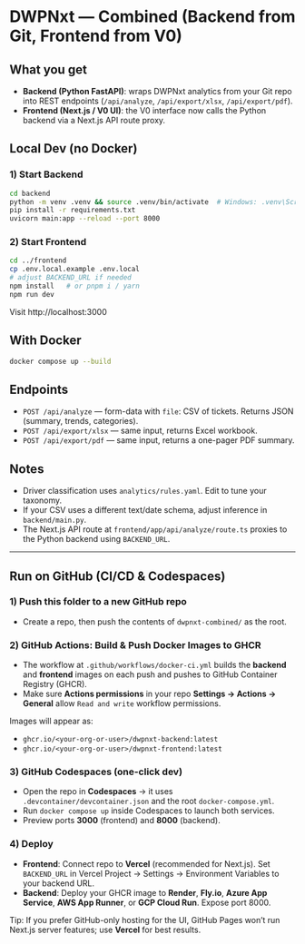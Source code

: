 
# DWPNxt — Combined (Backend from Git, Frontend from V0)

## What you get
- **Backend (Python FastAPI)**: wraps DWPNxt analytics from your Git repo into REST endpoints (`/api/analyze`, `/api/export/xlsx`, `/api/export/pdf`).
- **Frontend (Next.js / V0 UI)**: the V0 interface now calls the Python backend via a Next.js API route proxy.

## Local Dev (no Docker)
### 1) Start Backend
```bash
cd backend
python -m venv .venv && source .venv/bin/activate  # Windows: .venv\Scripts\activate
pip install -r requirements.txt
uvicorn main:app --reload --port 8000
```

### 2) Start Frontend
```bash
cd ../frontend
cp .env.local.example .env.local
# adjust BACKEND_URL if needed
npm install   # or pnpm i / yarn
npm run dev
```

Visit http://localhost:3000

## With Docker
```bash
docker compose up --build
```

## Endpoints
- `POST /api/analyze` — form-data with `file`: CSV of tickets. Returns JSON (summary, trends, categories).
- `POST /api/export/xlsx` — same input, returns Excel workbook.
- `POST /api/export/pdf` — same input, returns a one-pager PDF summary.

## Notes
- Driver classification uses `analytics/rules.yaml`. Edit to tune your taxonomy.
- If your CSV uses a different text/date schema, adjust inference in `backend/main.py`.
- The Next.js API route at `frontend/app/api/analyze/route.ts` proxies to the Python backend using `BACKEND_URL`.


---

## Run on GitHub (CI/CD & Codespaces)

### 1) Push this folder to a new GitHub repo
- Create a repo, then push the contents of `dwpnxt-combined/` as the root.

### 2) GitHub Actions: Build & Push Docker Images to GHCR
- The workflow at `.github/workflows/docker-ci.yml` builds the **backend** and **frontend** images on each push and pushes to GitHub Container Registry (GHCR).
- Make sure **Actions permissions** in your repo **Settings → Actions → General** allow `Read and write` workflow permissions.

Images will appear as:
- `ghcr.io/<your-org-or-user>/dwpnxt-backend:latest`
- `ghcr.io/<your-org-or-user>/dwpnxt-frontend:latest`

### 3) GitHub Codespaces (one-click dev)
- Open the repo in **Codespaces** → it uses `.devcontainer/devcontainer.json` and the root `docker-compose.yml`.
- Run `docker compose up` inside Codespaces to launch both services.
- Preview ports **3000** (frontend) and **8000** (backend).

### 4) Deploy
- **Frontend**: Connect repo to **Vercel** (recommended for Next.js). Set `BACKEND_URL` in Vercel Project → Settings → Environment Variables to your backend URL.
- **Backend**: Deploy your GHCR image to **Render**, **Fly.io**, **Azure App Service**, **AWS App Runner**, or **GCP Cloud Run**. Expose port 8000.

Tip: If you prefer GitHub-only hosting for the UI, GitHub Pages won’t run Next.js server features; use **Vercel** for best results.
